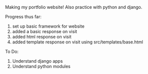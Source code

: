 Making my portfolio website! Also practice with python and django.

Progress thus far:
1. set up basic framework for website
2. added a basic response on visit
3. added html response on visit
4. added template response on visit using src/templates/base.html

To Do:
1. Understand django apps
2. Understand python modules